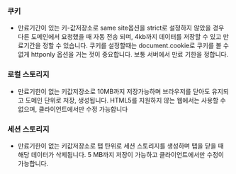 ### 쿠키

- 만료기간이 있는 키-값저장소로 same site옵션을 strict로 설정하지 않았을 경우 다른 도메인에서 요청했을 때 자동 전송 되며, 4kb까지 데이터를 저장할 수 있고 만료기간을 정할 수 있습니다.
  쿠키를 설정할때는 document.cookie로 쿠키를 볼 수 없게 httponly 옵션을 거는 젓이 중요합니다. 보통 서버에서 만료 기한을 정합니다.

### 로컬 스토리지

- 만료기한이 없는 키값저장소로 10MB까지 저장가능하며 브라우저를 닫아도 유지되고 도메인 단위로 저장, 생성됩니다. HTML5를 지원하지 않는 웹에서는 사용할 수 없으며, 클라이언트에서만 수정 가능합니다

### 세션 스토리지

- 만료기한이 없는 키값저장소로 탭 탄위로 세션 스토리지를 생성하며 탭을 닫을 때 해당 데이터가 삭제됩니다. 5 MB까지 저장이 가능하고 클라이언트에서만 수정이 가능합니다.
